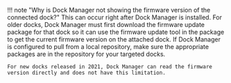!!! note "Why is Dock Manager not showing the firmware version of the connected dock?"
    This can occur right after Dock Manager is installed.  For older docks, Dock Manager must first download the firmware update package for that dock so it can use the firmware update tool in the package to get the current firmware version on the attached dock. If Dock Manager is configured to pull from a local repository, make sure the appropriate packages are in the repository for your targeted docks.

    For new docks released in 2021, Dock Manager can read the firmware version directly and does not have this limitation.
